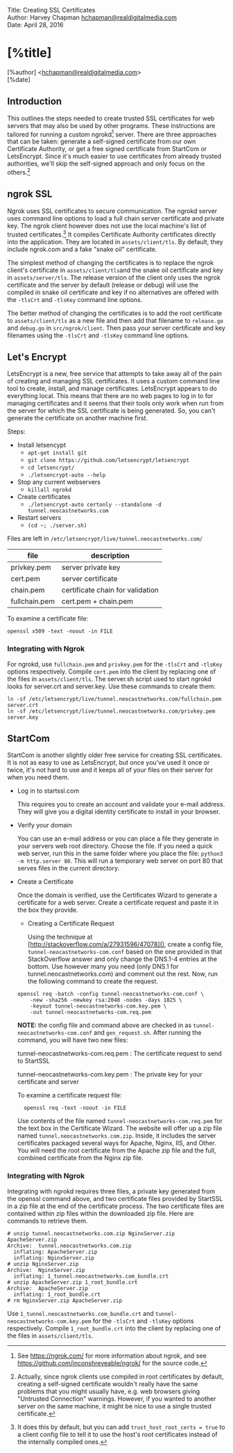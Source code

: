 Title:  Creating SSL Certificates  
Author: Harvey Chapman <hchapman@realdigitalmedia.com>  
Date:   April 28, 2016  

# [%title] #

[%author] <<hchapman@realdigitalmedia.com>>  
[%date]  

## Introduction ##

This outlines the steps needed to create trusted SSL certificates for web servers that may also be used by other programs. These instructions are tailored for running a custom ngrokd[^1] server. There are three approaches that can be taken: generate a self-signed certificate from our own Certificate Authority, or get a free signed certificate from StartCom or LetsEncrypt. Since it's much easier to use certificates from already trusted authorities, we'll skip the self-signed approach and only focus on the others.[^2]

[^1]: See <https://ngrok.com/> for more information about ngrok, and see <https://github.com/inconshreveable/ngrok/> for the source code.

[^2]: Actually, since ngrok clients use compiled in root certificates by default, creating a self-signed certificate wouldn't really have the same problems that you might usually have, e.g. web browsers giving "Untrusted Connection" warnings. However, if you wanted to another server on the same machine, it might be nice to use a single trusted certificate. 

## ngrok SSL ##

Ngrok uses SSL certificates to secure communication. The ngrokd server uses command line options to load a full chain server certificate and private key. The ngrok client however does not use the local machine's list of trusted certificates.[^no_host_certs] It compiles Certificate Authority certificates directly into the application. They are located in `assets/client/tls`. By default, they include ngrok.com and a fake "snake oil" certificate.

The simplest method of changing the certificates is to replace
the ngrok client's certificate in `assets/client/tls`and the snake oil certificate and key in `assets/server/tls`. The release version of the client only uses the ngrok certificate and the server by default (release or debug) will use the compiled in snake oil certificate and key if no alternatives are offered with the `-tlsCrt` and `-tlsKey` command line options.

The better method of changing the certificates is to add the root certificate to `assets/client/tls` as a new file and then add that filename to `release.go` and `debug.go` in `src/ngrok/client`. Then pass your server certificate and key filenames using the `-tlsCrt` and `-tlsKey` command line options.

[^no_host_certs]: It does this by default, but you can add `trust_host_root_certs = true` to a client config file to tell it to use the host's root certificates instead of the internally compiled ones.

## Let's Encrypt ##

LetsEncrypt is a new, free service that attempts to take away all of the pain of creating and managing SSL certificates. It uses a custom command line tool to create, install, and manage certificates. LetsEncrypt appears to do everything local. This means that there are no web pages to log in to for managing certificates and it seems that their tools only work when run from the server for which the SSL certificate is being generated. So, you can't generate the certificate on another machine first.

Steps:

- Install letsencypt
	- `apt-get install git`
	- `git clone https://github.com/letsencrypt/letsencrypt`
	- `cd letsencrypt/`
	- `./letsencrypt-auto --help`
- Stop any current webservers
	- `killall ngrokd`
- Create certificates
	- `./letsencrypt-auto certonly --standalone -d tunnel.neocastnetworks.com`
- Restart servers
	- `(cd ~; ./server.sh)`

Files are left in `/etc/letsencrypt/live/tunnel.neocastnetworks.com/`

| file	| description	|  
| ------	| ------	|  
| privkey.pem	| server private key	|  
| cert.pem	| server certificate	|  
| chain.pem	| certificate chain for validation	|  
| fullchain.pem	| cert.pem + chain.pem	|  

To examine a certificate file:

`openssl x509 -text -noout -in FILE`

### Integrating with Ngrok ###

For ngrokd, use `fullchain.pem` and `privkey.pem` for the `-tlsCrt` and `-tlsKey` options respectively. Compile `cert.pem` into the client by replacing one of the files in `assets/client/tls`. The server.sh script used to start ngrokd looks for server.crt and server.key. Use these commands to create them:

```
ln -sf /etc/letsencrypt/live/tunnel.neocastnetworks.com/fullchain.pem server.crt
ln -sf /etc/letsencrypt/live/tunnel.neocastnetworks.com/privkey.pem server.key
```

## StartCom ##

StartCom is another slightly older free service for creating SSL certificates. It is not as easy to use as LetsEncrypt, but once you've used it once or twice, it's not hard to use and it keeps all of your files on their server for when you need them.

- Log in to startssl.com

	This requires you to create an account and validate your e-mail address. They will give you a digital identity certificate to install in your browser.

- Verify your domain

	You can use an e-mail address or you can place a file they generate in your servers web root directory. Choose the file. If you need a quick web server, run this in the same folder where you place the file: `python3 -m http.server 80`. This will run a temporary web server on port 80 that serves files in the current directory.

- Create a Certificate

	Once the domain is verified, use the Certificates Wizard to generate a certificate for a web server. Create a certificate request and paste it in the box they provide.

	- Creating a Certificate Request

		Using the technique at [http://stackoverflow.com/a/27931596/47078](), create a config file, `tunnel-neocastnetworks-com.conf` based on the one provided in that StackOverflow answer and only change the DNS.1-4 entries at the bottom. Use however many you need (only DNS.1 for tunnel.neocastnetworks.com) and comment out the rest. Now, run the following command to create the request.

	```
	openssl req -batch -config tunnel-neocastnetworks-com.conf \
		-new -sha256 -newkey rsa:2048 -nodes -days 1825 \
		-keyout tunnel-neocastnetworks-com.key.pem \
		-out tunnel-neocastnetworks-com.req.pem
	```

	__NOTE:__ the config file and command above are checked in as `tunnel-neocastnetworks-com.conf` and `gen_request.sh`. After running the command, you will have two new files:

	tunnel-neocastnetworks-com.req.pem
	: The certificate request to send to StartSSL

	tunnel-neocastnetworks-com.key.pem
	: The private key for your certificate and server

	To examine a certificate request file:

        openssl req -text -noout -in FILE

	Use contents of the file named `tunnel-neocastnetworks-com.req.pem` for the text box in the Certificate Wizard. The website will offer up a zip file named `tunnel.neocastnetworks.com.zip`. Inside, it includes the server certificates packaged several ways for Apache, Nginx, IIS, and Other. You will need the root certificate from the Apache zip file and the full, combined certificate from the Nginx zip file.

### Integrating with Ngrok ###

Integrating with ngrokd requires three files, a private key generated from the openssl command above, and two certificate files provided by StartSSL in a zip file at the end of the certificate process. The two certificate files are contained within zip files within the downloaded zip file. Here are commands to retrieve them.

```
# unzip tunnel.neocastnetworks.com.zip NginxServer.zip ApacheServer.zip
Archive:  tunnel.neocastnetworks.com.zip
  inflating: ApacheServer.zip
  inflating: NginxServer.zip
# unzip NginxServer.zip
Archive:  NginxServer.zip
  inflating: 1_tunnel.neocastnetworks.com_bundle.crt
# unzip ApacheServer.zip 1_root_bundle.crt
Archive:  ApacheServer.zip
  inflating: 1_root_bundle.crt
# rm NginxServer.zip ApacheServer.zip
```

Use `1_tunnel.neocastnetworks.com_bundle.crt` and `tunnel-neocastnetworks-com.key.pem` for the `-tlsCrt` and `-tlsKey` options respectively. Compile `1_root_bundle.crt` into the client by replacing one of the files in `assets/client/tls`.
